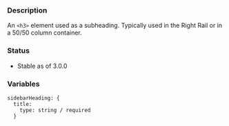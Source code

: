 ### Description
An `<h3>` element used as a subheading.  Typically used in the Right Rail or in a 50/50 column container.

### Status
* Stable as of 3.0.0

### Variables
~~~
sidebarHeading: {
  title:
    type: string / required
  }
~~~
